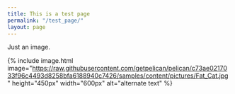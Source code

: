 ```yaml
---
title: This is a test page
permalink: "/test_page/"
layout: page
---
```


Just an image.

{% include image.html image="https://raw.githubusercontent.com/getpelican/pelican/c73ae0217033f96c4493d8258bfa6188940c7426/samples/content/pictures/Fat_Cat.jpg" height="450px" width="600px" alt="alternate text" %}
